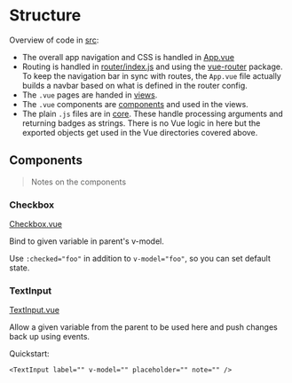 # Structure

Overview of code in [src](/src/):

- The overall app navigation and CSS is handled in [App.vue](/src/App.vue)
- Routing is handled in [router/index.js](/src/router/index.js) and using the [vue-router][] package. To keep the navigation bar in sync with routes, the `App.vue` file actually builds a navbar based on what is defined in the router config.
- The `.vue` pages are handed in [views](/src/views).
- The `.vue` components are [components](/src/components) and used in the views.
- The plain `.js` files are in [core](/src/core). These handle processing arguments and returning badges as strings. There is no Vue logic in here but the exported objects get used in the Vue directories covered above.

[vue-router]: https://router.vuejs.org/

## Components
> Notes on the components

### Checkbox

[Checkbox.vue](/src/components/Checkbox.vue)

Bind to given variable in parent's v-model.

Use `:checked="foo"` in addition to `v-model="foo"`, so you can set default state.

### TextInput

[TextInput.vue](/src/components/TextInput.vue)

Allow a given variable from the parent to be used here and push changes back
up using events.

Quickstart:

```vue
<TextInput label="" v-model="" placeholder="" note="" />
```
